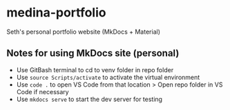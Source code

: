 # medina-portfolio
Seth's personal portfolio website (MkDocs + Material)

## Notes for using MkDocs site (personal)
* Use GitBash terminal to cd to venv folder in repo folder
* Use `source Scripts/activate` to activate the virtual environment
* Use `code .` to open VS Code from that location > Open repo folder in VS Code if necessary
* Use `mkdocs serve` to start the dev server for testing